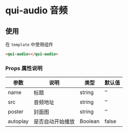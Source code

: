 # qui-audio 音频

## 使用

在 `template` 中使用组件

```html
<qui-audio></qui-audio>
```

### Props 属性说明

| 参数 | 说明 | 类型 | 默认值 |
| ---- | ---- | ---- | ---- |
| name | 标题 | string | '' |
| src | 音频地址 | string| ''|
| poster | 封面图 | string| ''|
| autoplay | 是否自动开始播放 | Boolean| false|